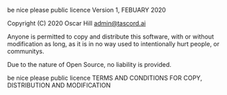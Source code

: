 be nice please public licence
Version 1, FEBUARY 2020
 
Copyright (C) 2020 Oscar Hill <admin@tascord.ai>

Anyone is permitted to copy and distribute this software,
with or without modification as long, as it is in no way
used to intentionally hurt people, or communitys.

Due to the nature of Open Source, no liability is provided.

be nice please public licence
TERMS AND CONDITIONS FOR COPY, DISTRIBUTION AND MODIFICATION
